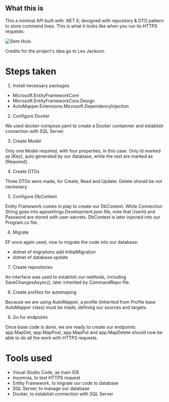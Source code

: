 ## What this is

This a minimal API built with .NET 6, designed with repository & DTO pattern to store command lines. This is what it looks like when you run its HTTPS requests:

![Sem título](https://user-images.githubusercontent.com/90851371/178108064-1caf334d-55f9-4236-b8e3-ce04c880c261.png)

Credits for the project's idea go to Les Jackson.

# Steps taken

1. Install necessary packages
- Microsoft.EntityFrameworkCore
- Microsoft.EntityFrameworkCore.Design
- AutoMapper.Extensions.Microsoft.DependencyInjection

2. Configure Docker

We used docker-compose.yaml to create a Docker containner and establish connection with SQL Server.

3. Create Model

Only one Model required, with four properties, in this case. Only Id marked as [Key], auto generated by our database, while the rest are marked as [Required].

4. Create DTOs

Three DTOs were made, for Create, Read and Update. Delete should be not necessary.

5. Configure DbContext

Entity Framework comes in play to create our DbContext. While Connection String goes into appsettings.Development.json file, note that UserId and Password are stored with user-secrets. DbContext is later injected into our Program.cs file.

6. Migrate

EF once again used, now to migrate the code into our database:
- dotnet ef migrations add InitialMigration
- dotnet ef database update

7. Create repositories

An interface was used to establish our methods, including SaveChangesAsync(), later inherited by CommandRepo file.

8. Create profiles for automaping

Because we are using AutoMapper, a profile (inherited from Profile base AutoMapper class) must be made, defining our sources and targets.

9. Go for endpoints

Once base code is done, we are ready to create our endpoints. app.MapGet, app.MapPost, app.MapPut and app.MapDelete should now be able to do all the work with HTTPS requests.

# Tools used

- Visual Studio Code, as main IDE
- Insomnia, to test HTTPS request
- Entity Framework, to migrate our code to database
- SQL Server, to manage our database
- Docker, to establish connection with SQL Server
